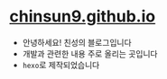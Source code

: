 # [chinsun9.github.io](https://chinsun9.github.io/)

- 안녕하세요! 친성의 블로그입니다
- 개발과 관련한 내용 주로 올리는 곳입니다
- `hexo`로 제작되었습니다
